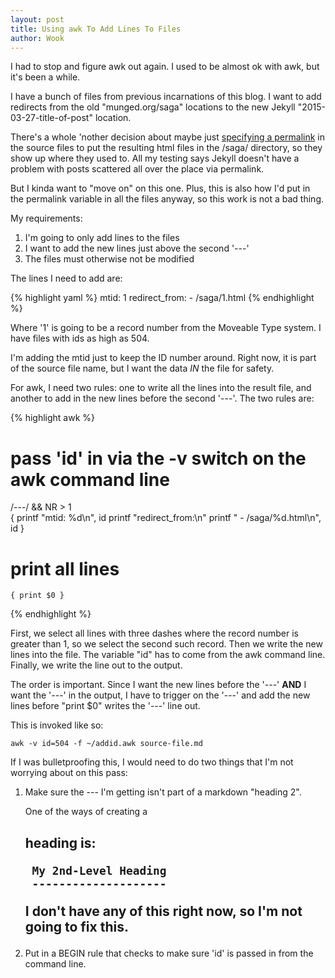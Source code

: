 ```yaml
---
layout: post
title: Using awk To Add Lines To Files
author: Wook
---
```


I had to stop and figure awk out again.  I used to be almost ok with awk, but it's
been a while.

I have a bunch of files from previous incarnations of this blog.  I want to
add redirects from the old "munged.org/saga" locations to the new Jekyll
"2015-03-27-title-of-post" location.

There's a whole 'nother decision about maybe just [specifying a permalink][permalink]
in the source files to put the resulting html files in the /saga/ directory, so
they show up where they used to.  All my testing says Jekyll doesn't have a
problem with posts scattered all over the place via permalink.

But I kinda want to "move on" on this one.  Plus, this is also how I'd put in
the permalink variable in all the files anyway, so this work is not a bad thing.

My requirements:

1. I'm going to only add lines to the files
1. I want to add the new lines just above the second '---'
1. The files must otherwise not be modified

The lines I need to add are:

{% highlight yaml %}
    mtid: 1
    redirect_from:
      - /saga/1.html
{% endhighlight %}

Where '1' is going to be a record number from the Moveable Type system.  I have
files with ids as high as 504.

I'm adding the mtid just to keep the ID number around.  Right now, it is part of the source
file name, but I want the data *IN* the file for safety.

For awk, I need two rules: one to write all the lines into the result file, and
another to add in the new lines before the second '---'.  The two rules are:

{% highlight awk %}
# pass 'id' in via the -v switch on the awk command line
/---/ && NR > 1 \
    {
        printf "mtid: %d\n", id
        printf "redirect_from:\n"
        printf "  - /saga/%d.html\n", id
    }
# print all lines
    { print $0 }
{% endhighlight %}

First, we select all lines with three dashes where the record number is greater than
1, so we select the second such record.  Then we write the new lines into the file.
The variable "id" has to come from the awk command line.  Finally, we write the line
out to the output.

The order is important.  Since I want the new lines before the '---' **AND** I want
the '---' in the output, I have to trigger on the '---' and add the new lines before
"print $0" writes the '---' line out.

This is invoked like so:

    awk -v id=504 -f ~/addid.awk source-file.md

If I was bulletproofing this, I would need to do two things that I'm not worrying
about on this pass:

1. Make sure the --- I'm getting isn't part of a markdown "heading 2".

    One of the ways of creating a <h2> heading is:

        My 2nd-Level Heading
        --------------------

    I don't have any of this right now, so I'm not going to fix this.

2. Put in a BEGIN rule that checks to make sure 'id' is passed in from the command
   line.




[permalink]: http://jekyllrb.com/docs/frontmatter/ "Jekyll Docs"